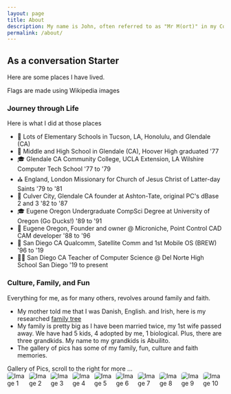 ```yaml
---
layout: page
title: About
description: My name is John, often referred to as "Mr M(ort)" in my CompSci classes.
permalink: /about/
---
```


## As a conversation Starter

Here are some places I have lived.

<comment>
Flags are made using Wikipedia images
</comment>

<style>
    /* Style looks pretty compact, 
       - grid-container and grid-item are referenced the code 
    */
    .grid-container {
        display: grid;
        grid-template-columns: repeat(auto-fill, minmax(150px, 1fr)); /* Dynamic columns */
        gap: 10px;
    }
    .grid-item {
        text-align: center;
    }
    .grid-item img {
        width: 100%;
        height: 100px; /* Fixed height for uniformity */
        object-fit: contain; /* Ensure the image fits within the fixed height */
    }
    .grid-item p {
        margin: 5px 0; /* Add some margin for spacing */
    }

    .image-gallery {
        display: flex;
        flex-wrap: nowrap;
        overflow-x: auto;
        gap: 10px;
        }

    .image-gallery img {
        max-height: 150px;
        object-fit: cover;
        border-radius: 5px;
    }
</style>

<!-- This grid_container class is used by CSS styling and the id is used by JavaScript connection -->
<div class="grid-container" id="grid_container">
    <!-- content will be added here by JavaScript -->
</div>

<script>
    // 1. Make a connection to the HTML container defined in the HTML div
    var container = document.getElementById("grid_container"); // This container connects to the HTML div

    // 2. Define a JavaScript object for our http source and our data rows for the Living in the World grid
    var http_source = "https://upload.wikimedia.org/wikipedia/commons/";
    var living_in_the_world = [
        {"flag": "0/01/Flag_of_California.svg", "greeting": "Hey", "description": "California - forever"},
        {"flag": "b/b9/Flag_of_Oregon.svg", "greeting": "Hi", "description": "Oregon - 9 years"},
        {"flag": "b/be/Flag_of_England.svg", "greeting": "Alright mate", "description": "England - 2 years"},
        {"flag": "e/ef/Flag_of_Hawaii.svg", "greeting": "Aloha", "description": "Hawaii - 2 years"},
    ];

    // 3a. Consider how to update style count for size of container
    // The grid-template-columns has been defined as dynamic with auto-fill and minmax

    // 3b. Build grid items inside of our container for each row of data
    for (const location of living_in_the_world) {
        // Create a "div" with "class grid-item" for each row
        var gridItem = document.createElement("div");
        gridItem.className = "grid-item";  // This class name connects the gridItem to the CSS style elements
        // Add "img" HTML tag for the flag
        var img = document.createElement("img");
        img.src = http_source + location.flag; // concatenate the source and flag
        img.alt = location.flag + " Flag"; // add alt text for accessibility

        // Add "p" HTML tag for the description
        var description = document.createElement("p");
        description.textContent = location.description; // extract the description

        // Add "p" HTML tag for the greeting
        var greeting = document.createElement("p");
        greeting.textContent = location.greeting;  // extract the greeting

        // Append img and p HTML tags to the grid item DIV
        gridItem.appendChild(img);
        gridItem.appendChild(description);
        gridItem.appendChild(greeting);

        // Append the grid item DIV to the container DIV
        container.appendChild(gridItem);
    }
</script>

### Journey through Life

Here is what I did at those places

- 🏫 Lots of Elementary Schools in Tucson, LA, Honolulu, and Glendale (CA)
- 🏫 Middle and High School in Glendale (CA), Hoover High graduated '77
- 🎓 Glendale CA Community College, UCLA Extension, LA Wilshire Computer Tech School '77 to '79
- ⛪ England, London Missionary for Church of Jesus Christ of Latter-day Saints '79 to '81
- 💼 Culver City, Glendale CA founder at Ashton-Tate, original PC's dBase 2 and 3 '82 to '87
- 🎓 Eugene Oregon Undergraduate CompSci Degree at University of Oregon (Go Ducks!) '89 to '91
- 💼 Eugene Oregon, Founder and owner @ Microniche, Point Control CAD CAM developer '88 to '96
- 🏢 San Diego CA Qualcomm, Satellite Comm and 1st Mobile OS (BREW) '96 to '19
- 👨‍🏫 San Diego CA Teacher of Computer Science @ Del Norte High School San Diego '19 to present

### Culture, Family, and Fun

Everything for me, as for many others, revolves around family and faith.

- My mother told me that I was Danish, English. and Irish, here is my researched [family tree]({{site.baseurl}}/images/about/familytree.png)
- My family is pretty big as I have been married twice, my 1st wife passed away.  We have had 5 kids, 4 adopted by me, 1 biological.  Plus, there are three grandkids.  My name to my grandkids is Abuilito.
- The gallery of pics has some of my family, fun, culture and faith memories.

<comment>
Gallery of Pics, scroll to the right for more ...
</comment>
<div class="image-gallery">
  <img src="{{site.baseurl}}/images/about/missionary.jpg" alt="Image 1">
  <img src="{{site.baseurl}}/images/about/john_tamara.jpg" alt="Image 2">
  <img src="{{site.baseurl}}/images/about/tamara_fam.jpg" alt="Image 3">
  <img src="{{site.baseurl}}/images/about/surf.jpg" alt="Image 4">
  <img src="{{site.baseurl}}/images/about/john_lora.jpg" alt="Image 5">
  <img src="{{site.baseurl}}/images/about/lora_fam.jpg" alt="Image 6">
  <img src="{{site.baseurl}}/images/about/lora_fam2.jpg" alt="Image 7">
  <img src="{{site.baseurl}}/images/about/pj_party.jpg" alt="Image 8">
  <img src="{{site.baseurl}}/images/about/trent.jpg" alt="Image 9">
  <img src="{{site.baseurl}}/images/about/claire.jpg" alt="Image 10">
  <img src="{{site.baseurl}}/images/about/grandkids.jpg" alt="Image 11">
  <img src="{{site.baseurl}}/images/about/farm.jpg" alt="Image 12">
</div>

